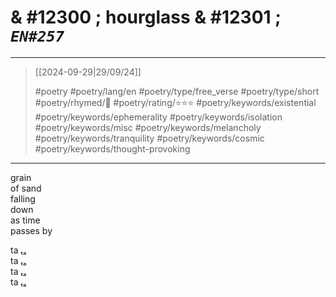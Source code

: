 # & #12300 ; hourglass & #12301 ; *`EN#257`*

---

> [[2024-09-29|29/09/24]]
> 
> #poetry 
> #poetry/lang/en 
> #poetry/type/free_verse #poetry/type/short 
> #poetry/rhymed/🔴 
> #poetry/rating/⭐⭐⭐ 
> #poetry/keywords/existential #poetry/keywords/ephemerality #poetry/keywords/isolation #poetry/keywords/misc #poetry/keywords/melancholy #poetry/keywords/tranquility #poetry/keywords/cosmic #poetry/keywords/thought-provoking 

---

grain  
of sand  
falling  
down  
as time  
passes by  
  
ta ₜₐ  
    ta ₜₐ  
        ta ₜₐ  
            ta ₜₐ